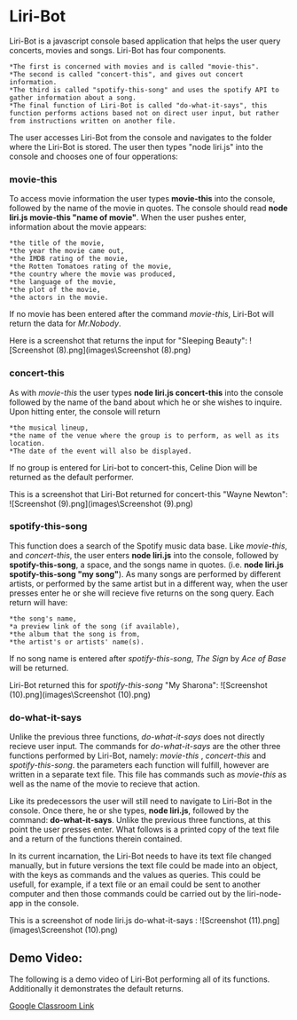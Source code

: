# Liri-Bot

Liri-Bot is a javascript console based application that helps the user query concerts, movies and songs. Liri-Bot has four components.

    *The first is concerned with movies and is called "movie-this". 
    *The second is called "concert-this", and gives out concert information. 
    *The third is called "spotify-this-song" and uses the spotify API to gather information about a song. 
    *The final function of Liri-Bot is called "do-what-it-says", this function performs actions based not on direct user input, but rather from instructions written on another file.

The user accesses Liri-Bot from the console and navigates to the folder where the Liri-Bot is stored. The user then types "node liri.js" into the console and chooses one of four opperations:

### movie-this

To access movie information the user types **movie-this** into the console, followed by the name of the movie in quotes. The console should read **node liri.js movie-this "name of movie"**. When the user pushes enter, information about the movie appears: 

    *the title of the movie, 
    *the year the movie came out, 
    *the IMDB rating of the movie, 
    *the Rotten Tomatoes rating of the movie, 
    *the country where the movie was produced, 
    *the language of the movie, 
    *the plot of the movie,
    *the actors in the movie.

If no movie has been entered after the command *movie-this*, Liri-Bot will return the data for *Mr.Nobody*.

Here is a screenshot that returns the input for "Sleeping Beauty":
![Screenshot (8).png](images\Screenshot (8).png)

### concert-this

As with *movie-this* the user types **node liri.js concert-this** into the console followed by the name of the band about which he or she wishes to inquire. Upon hitting enter, the console will return 

    *the musical lineup, 
    *the name of the venue where the group is to perform, as well as its location. 
    *The date of the event will also be displayed. 

If no group is entered for Liri-bot to concert-this, Celine Dion will be returned as the default performer.

This is a screenshot that Liri-Bot returned for concert-this "Wayne Newton":
![Screenshot (9).png](images\Screenshot (9).png)

### spotify-this-song

This function does a search of the Spotify music data base. Like *movie-this*, and *concert-this*, the user enters **node liri.js** into the console, followed by **spotify-this-song**, a space, and the songs name in quotes. (i.e. **node liri.js spotify-this-song "my song"**). As many songs are performed by different artists, or performed by the same artist but in a different way, when the user presses enter he or she will recieve five returns on the song query. Each return will have: 

    *the song's name, 
    *a preview link of the song (if available), 
    *the album that the song is from,
    *the artist's or artists' name(s). 

If no song name is entered after *spotify-this-song*, *The Sign* by *Ace of Base* will be returned.

Liri-Bot returned this for *spotify-this-song* "My Sharona":
![Screenshot (10).png](images\Screenshot (10).png)

### do-what-it-says

Unlike the previous three functions, *do-what-it-says* does not directly recieve user input. The commands for *do-what-it-says* are the other three functions performed by Liri-Bot, namely: *movie-this* , *concert-this* and *spotify-this-song*. the parameters each function will fulfill, however are written in a separate text file. This file has commands such as *movie-this* as well as the name of the movie to recieve that action.

Like its predecessors the user will still need to navigate to Liri-Bot in the console. Once there, he or she types, **node liri.js**, followed by the command: **do-what-it-says**.
 Unlike the previous three functions, at this point the user presses enter. What follows is a printed copy of the text file and a return of the functions therein contained.

In its current incarnation, the Liri-Bot needs to have its text file changed manually, but in future versions the text file could be made into an object, with the keys as commands and the values as queries. This could be usefull, for example, if a text file or an email could be sent to another computer and then those commands could be carried out by the liri-node-app in the console.

This is a screenshot of node liri.js do-what-it-says :
![Screenshot (11).png](images\Screenshot (10).png)

## Demo Video:

The following is a demo video of Liri-Bot performing all of its functions. Additionally it demonstrates the default returns.

[Google Classroom Link](https://classroom.google.com/c/NDA4MzkyNjA4MzJa/m/NDA4MzgyNTIxNjFa/details)